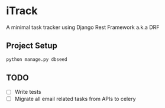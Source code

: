 # iTrack
A minimal task tracker using Django Rest Framework a.k.a DRF

## Project Setup
```python
python manage.py dbseed
``` 
## TODO
- [ ] Write tests
- [ ] Migrate all email related tasks from APIs to celery